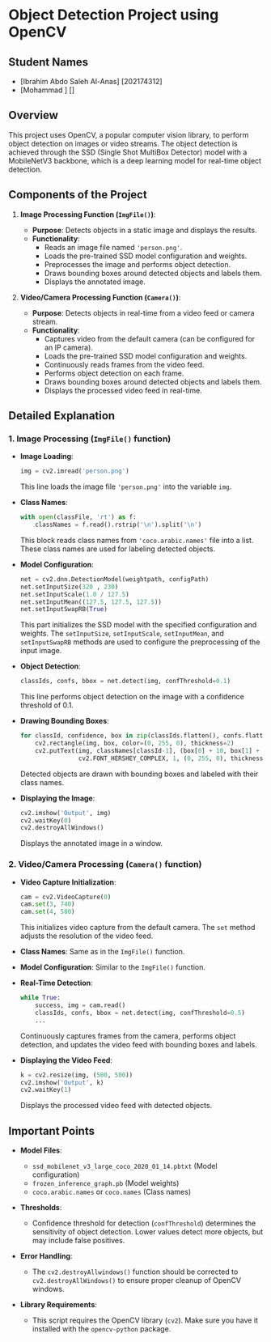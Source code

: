 
# Object Detection Project using OpenCV
## Student Names

- [Ibrahim Abdo Saleh Al-Anas] [202174312]
- [Mohammad ] []

## Overview

This project uses OpenCV, a popular computer vision library, to perform object detection on images or video streams. The object detection is achieved through the SSD (Single Shot MultiBox Detector) model with a MobileNetV3 backbone, which is a deep learning model for real-time object detection.

## Components of the Project

1. **Image Processing Function (`ImgFile()`)**:
   - **Purpose**: Detects objects in a static image and displays the results.
   - **Functionality**:
     - Reads an image file named `'person.png'`.
     - Loads the pre-trained SSD model configuration and weights.
     - Preprocesses the image and performs object detection.
     - Draws bounding boxes around detected objects and labels them.
     - Displays the annotated image.

2. **Video/Camera Processing Function (`Camera()`)**:
   - **Purpose**: Detects objects in real-time from a video feed or camera stream.
   - **Functionality**:
     - Captures video from the default camera (can be configured for an IP camera).
     - Loads the pre-trained SSD model configuration and weights.
     - Continuously reads frames from the video feed.
     - Performs object detection on each frame.
     - Draws bounding boxes around detected objects and labels them.
     - Displays the processed video feed in real-time.

## Detailed Explanation

### 1. Image Processing (`ImgFile()` function)

- **Image Loading**:
  ```python
  img = cv2.imread('person.png')
  ```
  This line loads the image file `'person.png'` into the variable `img`.

- **Class Names**:
  ```python
  with open(classFile, 'rt') as f:
      classNames = f.read().rstrip('\n').split('\n')
  ```
  This block reads class names from `'coco.arabic.names'` file into a list. These class names are used for labeling detected objects.

- **Model Configuration**:
  ```python
  net = cv2.dnn.DetectionModel(weightpath, configPath)
  net.setInputSize(320 , 230)
  net.setInputScale(1.0 / 127.5)
  net.setInputMean((127.5, 127.5, 127.5))
  net.setInputSwapRB(True)
  ```
  This part initializes the SSD model with the specified configuration and weights. The `setInputSize`, `setInputScale`, `setInputMean`, and `setInputSwapRB` methods are used to configure the preprocessing of the input image.

- **Object Detection**:
  ```python
  classIds, confs, bbox = net.detect(img, confThreshold=0.1)
  ```
  This line performs object detection on the image with a confidence threshold of 0.1.

- **Drawing Bounding Boxes**:
  ```python
  for classId, confidence, box in zip(classIds.flatten(), confs.flatten(), bbox):
      cv2.rectangle(img, box, color=(0, 255, 0), thickness=2)
      cv2.putText(img, classNames[classId-1], (box[0] + 10, box[1] + 20),
                  cv2.FONT_HERSHEY_COMPLEX, 1, (0, 255, 0), thickness=2)
  ```
  Detected objects are drawn with bounding boxes and labeled with their class names.

- **Displaying the Image**:
  ```python
  cv2.imshow('Output', img)
  cv2.waitKey(0)
  cv2.destroyAllWindows()
  ```
  Displays the annotated image in a window.

### 2. Video/Camera Processing (`Camera()` function)

- **Video Capture Initialization**:
  ```python
  cam = cv2.VideoCapture(0)
  cam.set(3, 740)
  cam.set(4, 580)
  ```
  This initializes video capture from the default camera. The `set` method adjusts the resolution of the video feed.

- **Class Names**:
  Same as in the `ImgFile()` function.

- **Model Configuration**:
  Similar to the `ImgFile()` function.

- **Real-Time Detection**:
  ```python
  while True:
      success, img = cam.read()
      classIds, confs, bbox = net.detect(img, confThreshold=0.5)
      ...
  ```
  Continuously captures frames from the camera, performs object detection, and updates the video feed with bounding boxes and labels.

- **Displaying the Video Feed**:
  ```python
  k = cv2.resize(img, (500, 500))
  cv2.imshow('Output', k)
  cv2.waitKey(1)
  ```
  Displays the processed video feed with detected objects.

## Important Points

- **Model Files**:
  - `ssd_mobilenet_v3_large_coco_2020_01_14.pbtxt` (Model configuration)
  - `frozen_inference_graph.pb` (Model weights)
  - `coco.arabic.names` or `coco.names` (Class names)

- **Thresholds**:
  - Confidence threshold for detection (`confThreshold`) determines the sensitivity of object detection. Lower values detect more objects, but may include false positives.

- **Error Handling**:
  - The `cv2.destroyAllwindows()` function should be corrected to `cv2.destroyAllWindows()` to ensure proper cleanup of OpenCV windows.

- **Library Requirements**:
  - This script requires the OpenCV library (`cv2`). Make sure you have it installed with the `opencv-python` package.


